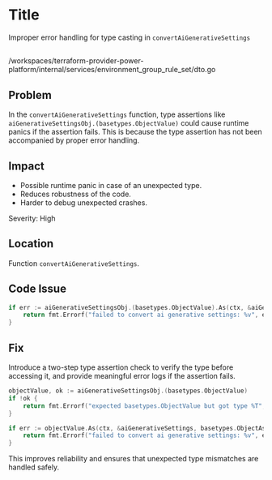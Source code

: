 # Title

Improper error handling for type casting in `convertAiGenerativeSettings`

##

/workspaces/terraform-provider-power-platform/internal/services/environment_group_rule_set/dto.go

## Problem

In the `convertAiGenerativeSettings` function, type assertions like `aiGenerativeSettingsObj.(basetypes.ObjectValue)` could cause runtime panics if the assertion fails. This is because the type assertion has not been accompanied by proper error handling.

## Impact

- Possible runtime panic in case of an unexpected type.
- Reduces robustness of the code.
- Harder to debug unexpected crashes.

Severity: High

## Location

Function `convertAiGenerativeSettings`.

## Code Issue

```go
if err := aiGenerativeSettingsObj.(basetypes.ObjectValue).As(ctx, &aiGenerativeSettings, basetypes.ObjectAsOptions{UnhandledNullAsEmpty: true, UnhandledUnknownAsEmpty: true}); err != nil {
    return fmt.Errorf("failed to convert ai generative settings: %v", err)
}
```

## Fix

Introduce a two-step type assertion check to verify the type before accessing it, and provide meaningful error logs if the assertion fails.

```go
objectValue, ok := aiGenerativeSettingsObj.(basetypes.ObjectValue)
if !ok {
    return fmt.Errorf("expected basetypes.ObjectValue but got type %T", aiGenerativeSettingsObj)
}

if err := objectValue.As(ctx, &aiGenerativeSettings, basetypes.ObjectAsOptions{UnhandledNullAsEmpty: true, UnhandledUnknownAsEmpty: true}); err != nil {
    return fmt.Errorf("failed to convert ai generative settings: %v", err)
}
```

This improves reliability and ensures that unexpected type mismatches are handled safely.
